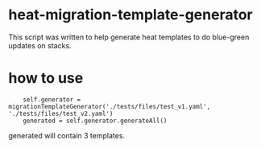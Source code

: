 # heat-migration-template-generator
This script was written to help generate heat templates to do blue-green updates on stacks.


# how to use
```
    self.generator = migrationTemplateGenerator('./tests/files/test_v1.yaml', './tests/files/test_v2.yaml')
    generated = self.generator.generateAll()
```
generated will contain 3 templates.

